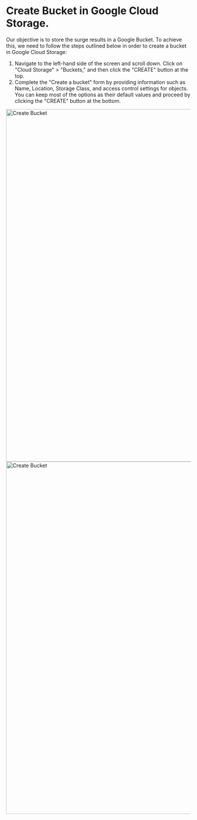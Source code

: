 # Create Bucket in Google Cloud Storage.

Our objective is to store the surge results in a Google Bucket. To achieve this, we need to follow the steps outlined below in order to create a bucket in Google Cloud Storage:

1. Navigate to the left-hand side of the screen and scroll down. Click on "Cloud Storage" > "Buckets," and then click the "CREATE" button at the top.
2. Complete the "Create a bucket" form by providing information such as Name, Location, Storage Class, and access control settings for objects. You can keep most of the options as their default values and proceed by clicking the "CREATE" button at the bottom.

<img  src="/public/gke/create-bucket.1.png" alt="Create Bucket" style="width: 100vw">
<img  src="/public/gke/create-bucket.2.png" alt="Create Bucket" style="width: 100vw">
